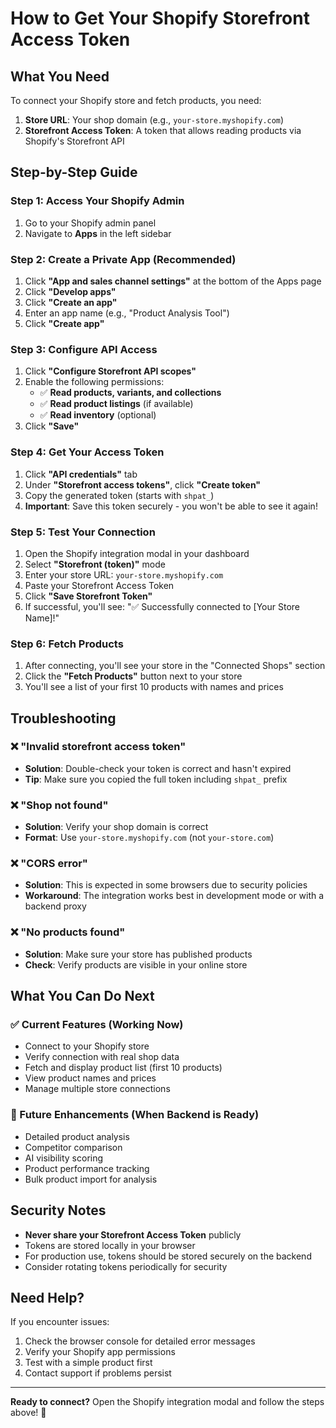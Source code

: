 # How to Get Your Shopify Storefront Access Token

## What You Need
To connect your Shopify store and fetch products, you need:
1. **Store URL**: Your shop domain (e.g., `your-store.myshopify.com`)
2. **Storefront Access Token**: A token that allows reading products via Shopify's Storefront API

## Step-by-Step Guide

### Step 1: Access Your Shopify Admin
1. Go to your Shopify admin panel
2. Navigate to **Apps** in the left sidebar

### Step 2: Create a Private App (Recommended)
1. Click **"App and sales channel settings"** at the bottom of the Apps page
2. Click **"Develop apps"**
3. Click **"Create an app"**
4. Enter an app name (e.g., "Product Analysis Tool")
5. Click **"Create app"**

### Step 3: Configure API Access
1. Click **"Configure Storefront API scopes"**
2. Enable the following permissions:
   - ✅ **Read products, variants, and collections**
   - ✅ **Read product listings** (if available)
   - ✅ **Read inventory** (optional)
3. Click **"Save"**

### Step 4: Get Your Access Token
1. Click **"API credentials"** tab
2. Under **"Storefront access tokens"**, click **"Create token"**
3. Copy the generated token (starts with `shpat_`)
4. **Important**: Save this token securely - you won't be able to see it again!

### Step 5: Test Your Connection
1. Open the Shopify integration modal in your dashboard
2. Select **"Storefront (token)"** mode
3. Enter your store URL: `your-store.myshopify.com`
4. Paste your Storefront Access Token
5. Click **"Save Storefront Token"**
6. If successful, you'll see: "✅ Successfully connected to [Your Store Name]!"

### Step 6: Fetch Products
1. After connecting, you'll see your store in the "Connected Shops" section
2. Click the **"Fetch Products"** button next to your store
3. You'll see a list of your first 10 products with names and prices

## Troubleshooting

### ❌ "Invalid storefront access token"
- **Solution**: Double-check your token is correct and hasn't expired
- **Tip**: Make sure you copied the full token including `shpat_` prefix

### ❌ "Shop not found"
- **Solution**: Verify your shop domain is correct
- **Format**: Use `your-store.myshopify.com` (not `your-store.com`)

### ❌ "CORS error"
- **Solution**: This is expected in some browsers due to security policies
- **Workaround**: The integration works best in development mode or with a backend proxy

### ❌ "No products found"
- **Solution**: Make sure your store has published products
- **Check**: Verify products are visible in your online store

## What You Can Do Next

### ✅ Current Features (Working Now)
- Connect to your Shopify store
- Verify connection with real shop data
- Fetch and display product list (first 10 products)
- View product names and prices
- Manage multiple store connections

### 🚀 Future Enhancements (When Backend is Ready)
- Detailed product analysis
- Competitor comparison
- AI visibility scoring
- Product performance tracking
- Bulk product import for analysis

## Security Notes
- **Never share your Storefront Access Token** publicly
- Tokens are stored locally in your browser
- For production use, tokens should be stored securely on the backend
- Consider rotating tokens periodically for security

## Need Help?
If you encounter issues:
1. Check the browser console for detailed error messages
2. Verify your Shopify app permissions
3. Test with a simple product first
4. Contact support if problems persist

---

**Ready to connect?** Open the Shopify integration modal and follow the steps above! 🚀
